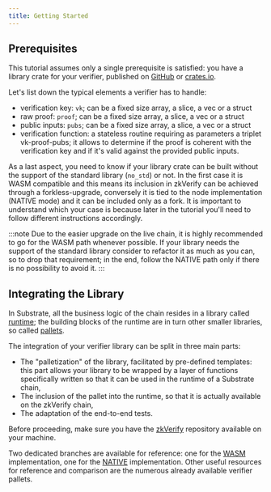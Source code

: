 ```yaml
---
title: Getting Started
---
```


## Prerequisites

This tutorial assumes only a single prerequisite is satisfied: you have a library crate for your verifier, published on [GitHub](https://github.com/) or [crates.io](https://crates.io/).

Let's list down the typical elements a verifier has to handle:

- verification key: `vk`; can be a fixed size array, a slice, a vec or a struct
- raw proof: `proof`; can be a fixed size array, a slice, a vec or a struct
- public inputs: `pubs`; can be a fixed size array, a slice, a vec or a struct
- verification function: a stateless routine requiring as parameters a triplet vk-proof-pubs; it allows to determine if the proof is coherent with the verification key and if it's valid against the provided public inputs.

As a last aspect, you need to know if your library crate can be built without the support of the standard library (`no_std`) or not. In the first case it is WASM compatible and this means its inclusion in zkVerify can be achieved through a forkless-upgrade, conversely it is tied to the node implementation (NATIVE mode) and it can be included only as a fork. It is important to understand which your case is because later in the tutorial you'll need to follow different instructions accordingly.

:::note
Due to the easier upgrade on the live chain, it is highly recommended to go for the WASM path whenever possible. If your library needs the support of the standard library consider to refactor it as much as you can, so to drop that requirement; in the end, follow the NATIVE path only if there is no possibility to avoid it.
:::

## Integrating the Library

In Substrate, all the business logic of the chain resides in a library called [runtime](https://docs.substrate.io/learn/architecture/#runtime); the building blocks of the runtime are in turn other smaller libraries, so called [pallets](https://docs.substrate.io/tutorials/build-application-logic/add-a-pallet/).

The integration of your verifier library can be split in three main parts:

- The "palletization" of the library, facilitated by pre-defined templates: this part allows your library to be wrapped by a layer of functions specifically written so that it can be used in the runtime of a Substrate chain,
- The inclusion of the pallet into the runtime, so that it is actually available on the zkVerify chain,
- The adaptation of the end-to-end tests.

Before proceeding, make sure you have the [zkVerify](https://github.com/HorizenLabs/zkVerify) repository available on your machine.

Two dedicated branches are available for reference: one for the [WASM](https://github.com/HorizenLabs/zkVerify/tree/docs/new_verifier_tutorial_wasm) implementation, one for the [NATIVE](https://github.com/HorizenLabs/zkVerify/tree/docs/new_verifier_tutorial_native) implementation. Other useful resources for reference and comparison are the numerous already available verifier pallets.
